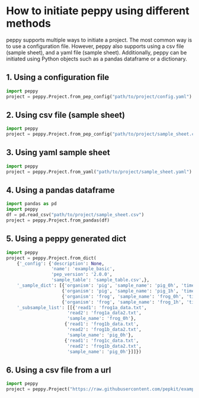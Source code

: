 # How to initiate peppy using different methods

peppy supports multiple ways to initiate a project. The most common way is to use a configuration file. 
However, peppy also supports using a csv file (sample sheet), and a yaml file (sample sheet).
Additionally, peppy can be initiated using Python objects such as a pandas dataframe or a dictionary.

## 1. Using a configuration file
```python
import peppy
project = peppy.Project.from_pep_config("path/to/project/config.yaml")
```

## 2. Using csv file (sample sheet)
```python
import peppy
project = peppy.Project.from_pep_config("path/to/project/sample_sheet.csv")
```

## 3. Using yaml sample sheet
```python
import peppy
project = peppy.Project.from_yaml("path/to/project/sample_sheet.yaml")
```


## 4. Using a pandas dataframe
```python
import pandas as pd
import peppy
df = pd.read_csv("path/to/project/sample_sheet.csv")
project = peppy.Project.from_pandas(df)
```

## 5. Using a peppy generated dict
```python
import peppy
project = peppy.Project.from_dict(
    {'_config': {'description': None,
                 'name': 'example_basic',
                 'pep_version': '2.0.0',
                 'sample_table': 'sample_table.csv',},
    '_sample_dict': [{'organism': 'pig', 'sample_name': 'pig_0h', 'time': '0'},
                     {'organism': 'pig', 'sample_name': 'pig_1h', 'time': '1'},
                     {'organism': 'frog', 'sample_name': 'frog_0h', 'time': '0'},
                     {'organism': 'frog', 'sample_name': 'frog_1h', 'time': '1'}],
    '_subsample_list': [[{'read1': 'frog1a_data.txt',
                       'read2': 'frog1a_data2.txt',
                       'sample_name': 'frog_0h'},
                      {'read1': 'frog1b_data.txt',
                       'read2': 'frog1b_data2.txt',
                       'sample_name': 'pig_0h'},
                      {'read1': 'frog1c_data.txt',
                       'read2': 'frog1b_data2.txt',
                       'sample_name': 'pig_0h'}]]})
```

## 6. Using a csv file from a url
```python
import peppy
project = peppy.Project("https://raw.githubusercontent.com/pepkit/example_peps/master/example_basic/sample_table.csv")
```
